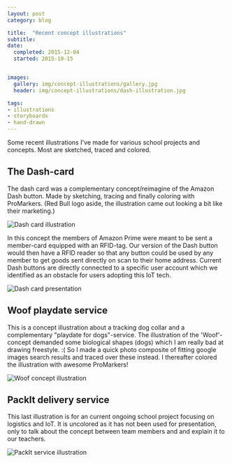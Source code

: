 ```yaml
---
layout: post
category: blog

title:  "Recent concept illustrations"
subtitle:
date:
  completed: 2015-12-04
  started: 2015-10-15


images:
  gallery: img/concept-illustrations/gallery.jpg
  header: img/concept-illustrations/dash-illustration.jpg

tags:
- illustrations
- storyboards
- hand-drawn
---
```


Some recent illustrations I've made for various school projects and concepts. Most are sketched, traced and colored.<!--more-->

## The Dash-card

The dash card was a complementary concept/reimagine of the Amazon Dash button. Made by sketching, tracing and finally coloring with ProMarkers. (Red Bull logo aside, the illustration came out looking a bit like their marketing.)

![Dash card illustration](../../../../img/concept-illustrations/dash-illustration.jpg "Dash card illustration")


In this concept the members of Amazon Prime were meant to be sent a member-card equipped with an RFID-tag. Our version of the Dash button would then have a RFID reader so that any button could be used by any member to get goods sent directly on scan to their home address. Current Dash buttons are directly connected to a specific user account which we identified as an obstacle for users adopting this IoT tech.

![Dash card presentation](../../../../img/concept-illustrations/dash-concept-card.jpg "Dash card presentation")


## Woof playdate service

This is a concept illustration about a tracking dog collar and a complementary "playdate for dogs"-service. The illustration of the 'Woof'-concept demanded some biological shapes (dogs) which I am really bad at drawing freestyle. :( So I made a quick photo composite of fitting google images search results and traced over these instead. I thereafter colored the illustration with awesome ProMarkers!

![Woof concept illustration](../../../../img/concept-illustrations/woof-illustration.jpg "Woof concept illustration")


## PackIt delivery service

This last illustration is for an current ongoing school project focusing on logistics and IoT. It is uncolored as it has not been used for presentation, only to talk about the concept between team members and and explain it to our teachers.

![PackIt service illustration](../../../../img/concept-illustrations/packit-illustration.jpg "PackIt service illustration")
